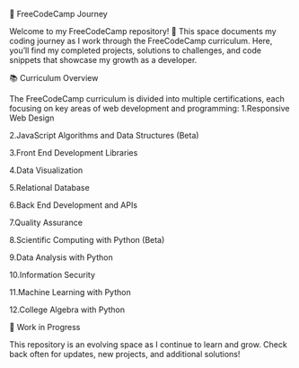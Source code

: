 🚀 FreeCodeCamp Journey

Welcome to my FreeCodeCamp repository! 🌟 This space documents my coding journey as I work through the FreeCodeCamp curriculum. Here, you’ll find my completed projects, solutions to challenges, and code snippets that showcase my growth as a developer.


📚 Curriculum Overview

The FreeCodeCamp curriculum is divided into multiple certifications, each focusing on key areas of web development and programming:
1.Responsive Web Design 

2.JavaScript Algorithms and Data Structures (Beta) 

3.Front End Development Libraries 

4.Data Visualization 

5.Relational Database 

6.Back End Development and APIs 

7.Quality Assurance 

8.Scientific Computing with Python (Beta) 

9.Data Analysis with Python 

10.Information Security 

11.Machine Learning with Python 

12.College Algebra with Python 


🚧 Work in Progress

This repository is an evolving space as I continue to learn and grow. Check back often for updates, new projects, and additional solutions!
